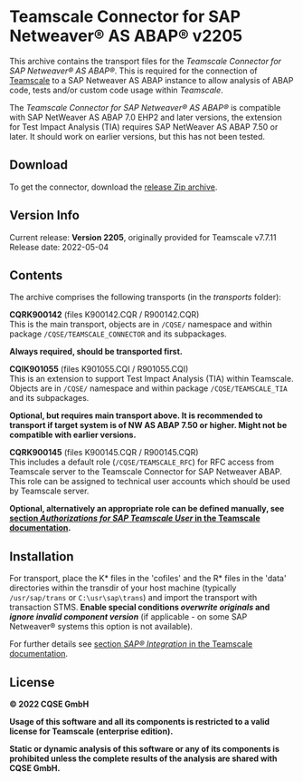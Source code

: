 # Teamscale Connector for SAP Netweaver&reg; AS ABAP&reg; v2205

This archive contains the transport files for the *Teamscale Connector for 
SAP Netweaver&reg; AS ABAP&reg;*. This is required for the connection of 
[Teamscale](https://www.teamscale.com) to a SAP Netweaver AS ABAP instance 
to allow analysis of ABAP code, tests and/or custom code usage within *Teamscale*.

The *Teamscale Connector for SAP Netweaver&reg; AS ABAP&reg;* is compatible with SAP NetWeaver AS ABAP 7.0 EHP2 and later versions, the extension for Test Impact Analysis (TIA) requires SAP NetWeaver AS ABAP 7.50 or later.
It should work on earlier versions, but this has not been tested. 

## Download 
To get the connector, download the [release Zip archive](https://github.com/cqse/teamscale-sap-abap-connector/archive/v2205_incl_tia.zip).

## Version Info
Current release: **Version 2205**, originally provided for Teamscale v7.7.11
Release date: 2022-05-04

## Contents
The archive comprises the following transports (in the *transports* folder):

**CQRK900142** (files K900142.CQR / R900142.CQR)  
 This is the main transport, objects are in `/CQSE/` namespace and within package `/CQSE/TEAMSCALE_CONNECTOR` and its subpackages.  

**Always required, should be transported first.**  

**CQIK901055** (files K901055.CQI / R901055.CQI)  
This is an extension to support Test Impact Analysis (TIA) within Teamscale. Objects are in `/CQSE/` namespace and within package `/CQSE/TEAMSCALE_TIA` and its subpackages.

**Optional, but requires main transport above. It is recommended to transport if target system is of NW AS ABAP 7.50 or higher. Might not be compatible with earlier versions.**

**CQRK900145** (files K900145.CQR / R900145.CQR)  
This includes a default role (`/CQSE/TEAMSCALE_RFC`) for RFC access from Teamscale server to the Teamscale Connector for SAP Netweaver ABAP. This role can be assigned  to technical user accounts which should be used by Teamscale server.  

**Optional, alternatively an appropriate role can be defined manually, see [section *Authorizations for SAP Teamscale User* in the Teamscale documentation](https://docs.teamscale.com/tutorial/sap-integration/#authorizations-for-sap-teamscale-user).**

## Installation
For transport, place the K* files in the 'cofiles' and  the R* files in the 
'data' directories within the transdir of your host machine (typically 
`/usr/sap/trans` or `C:\usr\sap\trans`) and import the transport with transaction 
STMS. **Enable special conditions *overwrite originals* and *ignore invalid 
component version*** (if applicable - on some SAP Netweaver&reg; systems this option is not available). 

For further details see [section *SAP® Integration* in the Teamscale documentation](https://docs.teamscale.com/tutorial/sap-integration/). 

## License
**&copy; 2022 CQSE GmbH**

**Usage of this software and all its components is restricted to a
valid license for Teamscale (enterprise edition).**

**Static or dynamic analysis of this software or any of its components is prohibited unless the complete results of the analysis are shared with CQSE GmbH.**

